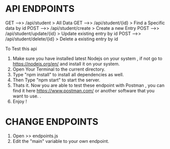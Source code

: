 # API ENDPOINTS

GET -->> /api/student > All Data
GET -->> /api/student/{id} > Find a Specific data by id
POST -->> /api/student/create > Create a new Entry
POST -->> /api/student/update/{id} > Update existing entry by id
POST -->> /api/student/delete/{id} > Delete a existing entry by id

To Test this api

1. Make sure you have installed latest Nodejs on your system , if not go to https://nodejs.org/en/ and install it on your system.
2. Open Your Terminal to the current directory.
3. Type "npm install" to install all dependencies as well.
4. Then Type "npm start" to start the server.
5. Thats it. Now you are able to test these endpoint with Postman , you can find it here https://www.postman.com/ or another software that you want to use. .
6. Enjoy !

# CHANGE ENDPOINTS

1. Open >> endpoints.js
2. Edit the "main" variable to your own endpoint.
